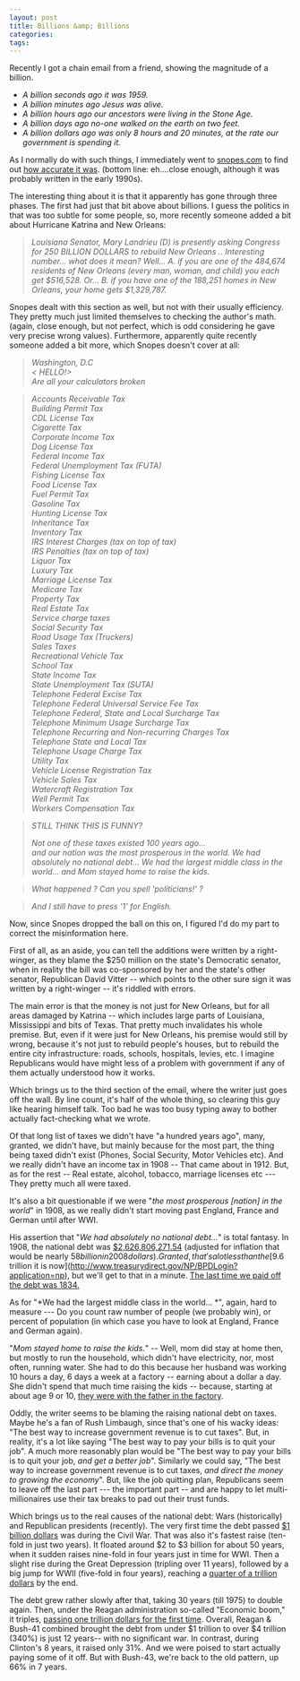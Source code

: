```yaml
---
layout: post
title: Billions &amp; Billions
categories: 
tags: 
---
```


  Recently I got a chain email from a friend, showing the magnitude of a billion.
  
 -  *A billion seconds ago it was 1959.*
 - *A billion minutes ago Jesus was alive.*
 - *A billion hours ago our ancestors were living in the Stone Age.*
 - *A billion days ago no-one walked on the earth on two feet.*
 -  *A billion dollars ago was only 8 hours and 20 minutes, at the rate our government is spending it.*
 
As I normally do with such things, I immediately went to [snopes.com](http://www.snopes.com) to find out [how accurate it was](http://www.snopes.com/inboxer/trivia/billions.asp). (bottom line: eh....close enough, although it was probably written in the early 1990s).

The interesting thing about it is that it apparently has gone through three phases.  The first had just that bit above about billions.  I guess the politics in that was too subtle for some people, so, more recently someone added a bit about Hurricane Katrina and New Orleans:

> *Louisiana Senator, Mary Landrieu (D) is presently asking Congress for 250 BILLION DOLLARS to rebuild New Orleans .. Interesting number... what does it mean? Well... A. if you are one of the 484,674 residents of New Orleans (every man, woman, and child) you each get $516,528. Or...  B. if you have one of the 188,251 homes in New Orleans, your home gets $1,329,787.*
 
 
Snopes dealt with this section as well, but not with their usually efficiency. They pretty much just limited themselves to checking the author's math. (again, close enough, but not perfect, which is odd considering he gave very precise wrong values).  Furthermore, apparently quite recently someone added a bit more, which Snopes doesn't cover at all:
  
>  *Washington, D.C   
>  &lt; HELLO!&gt;        
>  Are all your calculators broken*

> *Accounts Receivable Tax    
>  Building Permit Tax   
>  CDL License Tax    
> Cigarette Tax   
> Corporate Income Tax   
> Dog License Tax	   
>  Federal Income Tax    
> Federal Unemployment Tax (FUTA)    
> Fishing License Tax    
> Food License Tax   
> Fuel Permit Tax    
> Gasoline Tax    
> Hunting License Tax   
> Inheritance Tax   
> Inventory Tax    
>IRS Interest Charges (tax on top of tax)   
>IRS Penalties (tax on top of tax)    
>Liquor Tax   
>Luxury Tax    
>Marriage License Tax    
>Medicare Tax    
>Property Tax   
>Real Estate Tax    
>Service charge taxes    
>Social Security Tax     
>Road Usage Tax (Truckers)    
>Sales Taxes  
>Recreational Vehicle Tax    
>School Tax   
>State Income Tax    
>State Unemployment Tax (SUTA)   
>Telephone Federal Excise Tax     
>Telephone Federal Universal Service Fee Tax    
>Telephone Federal, State and Local Surcharge Tax   
>Telephone Minimum Usage Surcharge Tax   
>Telephone Recurring and Non-recurring Charges Tax    
>Telephone State and Local Tax    
>Telephone Usage Charge Tax    
>Utility Tax    
>Vehicle License Registration Tax    
>Vehicle Sales Tax    
>Watercraft Registration Tax    
>Well Permit Tax    
>Workers Compensation Tax*   

>*STILL THINK THIS IS FUNNY?*
>
>*Not one of these taxes existed 100 years ago...       
> and our nation was the most prosperous in the world. 
> We had absolutely no national debt... 
> We had the largest middle class in the world... 
> and Mom stayed home to raise the kids.*

>*What happened ?
>Can you spell 'politicians!' ?*

>*And I still have to press '1' for English.*

Now, since Snopes dropped the ball on this on, I figured I'd do my part to correct the misinformation here.  
  
First of all, as an aside, you can tell the additions were written by a right-winger, as they blame the $250 million on the state's Democratic senator, when in reality the bill was co-sponsored by her and the state's other senator,  Republican David Vitter -- which points to the other sure sign it was written by a right-winger -- it's riddled with errors.  
  
The main error is that the money is not just for New Orleans, but for all areas damaged by Katrina -- which includes large parts of Louisiana, Mississippi and bits of Texas.  That pretty much invalidates his whole premise.  But, even if it were just for New Orleans, his premise would still by wrong, because it's not just to rebuild people's houses, but to rebuild the entire city infrastructure: roads, schools, hospitals, levies, etc.  I imagine Republicans would have might less of a problem with government if any of them actually understood how it works.
  
Which brings us to the third section of the email, where the writer just goes off the wall.  By line count, it's half of the whole thing, so clearing this guy like hearing himself talk.  Too bad he was too busy typing away to bother actually fact-checking what we wrote. 
  
Of that long list of taxes we didn't have "a hundred years ago", many, granted, we didn't have, but mainly because for the most part, the thing being taxed didn't exist (Phones, Social Security, Motor Vehicles etc).  And we really didn't have an income tax in 1908 -- That came about in 1912.  But, as for the rest -- Real estate, alcohol, tobacco,  marriage licenses etc --- They pretty much all were taxed.  
  
It's also a bit questionable if we were "*the most prosperous \[nation\] in the world*" in 1908, as we really didn't start moving past England, France and German until after WWI.
  
His assertion that "*We had absolutely no national debt...*" is total fantasy.  In 1908, the national debt was [$2,626,806,271.54](http://www.treasurydirect.gov/govt/reports/pd/histdebt/histdebt_histo3.htm)  (adjusted for inflation that would be nearly $58 billion in 2008 dollars).  Granted, that's a lot less than the [$9.6 trillion it is now](http://www.treasurydirect.gov/NP/BPDLogin?application=np), but we'll get to that in a minute.   [The last time we paid off the debt was 1834.](http://www.treasurydirect.gov/govt/reports/pd/histdebt/histdebt_histo1.htm)
  
  As for "*We had the largest middle class in the world... *", again, hard to measure --- Do you count raw number of people (we probably win), or percent of population  (in which case you have to look at England, France and German again).
  
  "*Mom stayed home to raise the kids.*" -- Well, mom did stay at home then, but mostly to run the household, which didn't have electricity, nor, most often, running water.  She had to do this because her husband was working 10 hours a day, 6 days a week at a factory -- earning about a dollar a day.  She didn't spend that much time raising the kids -- because, starting at about age 9 or 10, [they were with the father in the factory](http://www.historyplace.com/unitedstates/childlabor/).
  
  Oddly, the writer seems to be blaming the raising national debt on taxes.  Maybe he's a fan of Rush Limbaugh, since that's one of his wacky ideas: "The best way to increase government revenue is to cut taxes".  But, in reality, it's a lot like saying "The best way to pay your bills is to quit your job".  A much more reasonably plan would be "The best way to pay your bills is to quit your job, *and get a better job*".  Similarly we could say, "The best way to increase government revenue is to cut taxes, *and direct the money to growing the economy*".  But, like the job quitting plan, Republicans seem to leave off the last part --- the important part -- and are happy to let multi-millionaires use their tax breaks to pad out their trust funds.
  
  Which brings us to the real causes of the national debt:  Wars (historically) and Republican presidents (recently).  The very first time the debt passed [$1 billion dollars](http://www.treasurydirect.gov/govt/reports/pd/histdebt/histdebt_histo2.htm) was during the Civil War.  That was also it's fastest raise (ten-fold in just two years).  It floated around $2 to $3  billion for about 50 years, when it sudden raises nine-fold in four years just in time for WWI.  Then a slight rise during the Great Depression (tripling over 11 years), followed by a big jump for WWII (five-fold in four years), reaching a [quarter of a trillion dollars](http://www.treasurydirect.gov/govt/reports/pd/histdebt/histdebt_histo3.htm) by the end.
  
  The debt grew rather slowly after that, taking 30 years (till 1975) to double again.  Then, under the Reagan administration so-called "Economic boom," it triples, [passing one trillion dollars for the first time](http://www.treasurydirect.gov/govt/reports/pd/histdebt/histdebt_histo4.htm).  Overall, Reagan &amp; Bush-41 combined brought the debt from under $1 trillion to over $4 trillion (340%) is just 12 years-- with no significant war.  In contrast, during Clinton's 8 years, it raised only 31%.  And we were poised to start actually paying some of it off.  But with Bush-43, we're back to the old pattern, up 66% in 7 years.
  